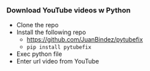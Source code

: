 ### Download YouTube videos w Python

* Clone the repo
* Install the following repo
  * https://github.com/JuanBindez/pytubefix
  * `pip install pytubefix`
* Exec python file
* Enter url video from YouTube